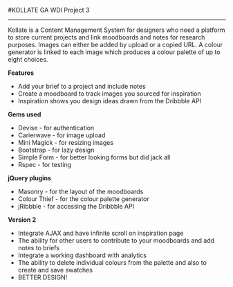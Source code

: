 #KOLLATE
GA WDI Project 3

*******************************

Kollate is a Content Management System for designers who need a platform to store current projects and link moodboards and notes for research purposes. Images can either be added by upload or a copied URL. A colour generator is linked to each image which produces a colour palette of up to eight choices.

**Features**
* Add your brief to a project and include notes
* Create a moodboard to track images you sourced for inspiration
* Inspiration shows you design ideas drawn from the Dribbble API

**Gems used**
* Devise - for authentication
* Carierwave - for image upload
* Mini Magick - for resizing images
* Bootstrap - for lazy design
* Simple Form - for better looking forms but did jack all
* Rspec - for testing

**jQuery plugins**
* Masonry - for the layout of the moodboards
* Colour Thief - for the colour palette generator
* jRibbble - for accessing the Dribbble API

**Version 2**
* Integrate AJAX and have infinite scroll on inspiration page
* The ability for other users to contribute to your moodboards and add notes to briefs
* Integrate a working dashboard with analytics
* The ability to delete individual colours from the palette and also to create and save swatches
* BETTER DESIGN!